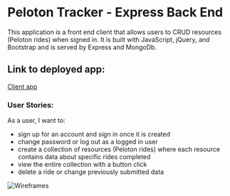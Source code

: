 # Peloton Tracker - Express Back End

This application is a front end client that allows users to CRUD resources (Peloton rides) when signed in. It is built with JavaScript, jQuery, and Bootstrap and is served by Express and MongoDb.

## Link to deployed app:

[Client app](https://ktresel2.github.io/peloton-tracker/)

### User Stories:
As a user, I want to:
- sign up for an account and sign in once it is created
- change password or log out as a logged in user
- create a collection of resources (Peloton rides) where each resource contains data about specific rides completed
- view the entire collection with a button click
- delete a ride or change previously submitted data


![Wireframes](https://i.imgur.com/28F04up.jpeg)
